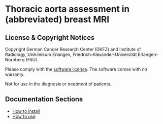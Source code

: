 <!-- 
SPDX-FileCopyrightText: Copyright 2024 German Cancer Research Center (DKFZ) and Institute of Radiology, Uniklinikum Erlangen, Friedrich-Alexander-Universität Erlangen-Nürnberg (FAU).
SPDX-License-Identifier: CC BY-NC 4.0
-->

# Thoracic aorta assessment in (abbreviated) breast MRI

## License & Copyright Notices

Copyright German Cancer Research Center (DKFZ) and Institute of Radiology, Uniklinikum Erlangen, Friedrich-Alexander-Universität Erlangen-Nürnberg (FAU). 

Please comply with the [software license](./LICENSE). The software comes with no warranty.

Not for use in the diagnosis or treatment of patients.

## Documentation Sections

- [How to install](./docs/INSTALL.md)
- [How to use](./docs/USAGE.md)
